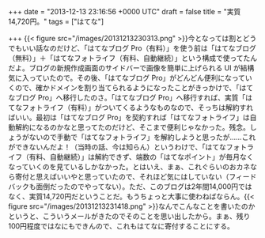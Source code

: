 
+++
date = "2013-12-13 23:16:56 +0000 UTC"
draft = false
title = "実質14,720円。"
tags = ["はてな"]

+++
{{< figure src="/images/20131213230313.png"  >}}今となっては割とどうでもいい話なのだけど、「はてなブログ Pro（有料）」を使う前は「はてなブログ（無料）」＋「はてなフォトライフ（有料、自動継続）」という構成で使ってたんだよ。ブログの新規作成画面のサイドバーで画像を簡単に上げられる UI が結構気に入っていたので。その後、「はてなブログ Pro」がどんどん便利になっていくので、確かドメインを割り当てられるようになったことがきっかけで、「はてなブログ Pro」へ移行したのさ。「はてなブログ Pro」へ移行すれば、実質「はてなフォトライフ（有料）」がついてくるようなものなので、そっちは解約すればいい。最初は「はてなブログ Pro」を契約すれば「はてなフォトライフ」は自動解約になるのかなと思ってたのだけど、そこまで便利じゃなかった。残念。しょうがないので手動で「はてなフォトライフ」を解約しようと思ったが……これができないんだよ！（当時の話、今は知らん）というわけで、「はてなフォトライフ（有料、自動継続）」は解約できず、端数の「はてなポイント」が毎月なくなっていくのを見ているしかなかった。とはいえ、まぁ、これぐらいのおカネなら寄付と思えばいいやと思っていたので、それほど気にはしていない（フィードバックも面倒だったのでやってない）。ただ、このブログは2年間14,000円ではなく、実質14,720円だということだ。もうちょっと大事に使わねばならん。{{< figure src="/images/20131213231418.png"  >}}なんでこんなことを書いたのかというと、こういうメールがきたのでそのことを思い出したから。まぁ、残り100円程度ではなにもできんので、これもはてなに寄付することにする。


